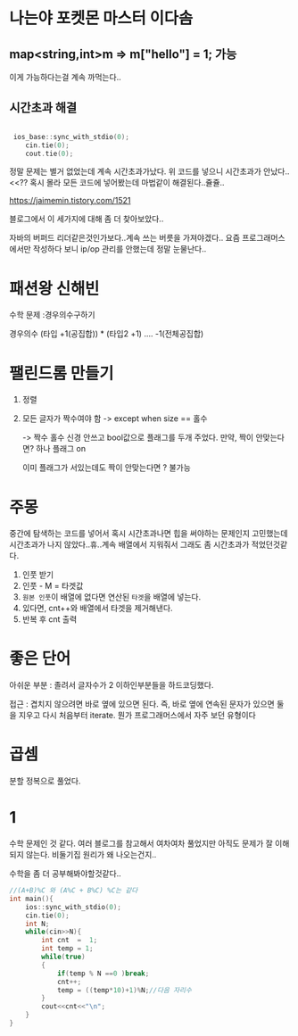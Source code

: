 # 나는야 포켓몬 마스터 이다솜

## map<string,int>m => m["hello"] = 1; 가능

이게 가능하다는걸 계속 까먹는다..

## 시간초과 해결

```cpp

 ios_base::sync_with_stdio(0);
    cin.tie(0);
    cout.tie(0);
```

정말 문제는 별거 없었는데 계속 시간초과가났다.
위 코드를 넣으니 시간초과가 안났다..<<??
혹시 몰라 모든 코드에 넣어봤는데 마법같이 해결된다..쥴쥴..

https://jaimemin.tistory.com/1521

블로그에서 이 세가지에 대해 좀 더 찾아보았다..

자바의 버퍼드 리더같은것인가보다..계속 쓰는 버릇을 가져야겠다.. 요즘 프로그래머스에서만 작성하다 보니 ip/op 관리를 안했는데 정말 눈물난다..

# 패션왕 신해빈

수학 문제 :경우의수구하기

경우의수 (타입 +1(공집합)) \* (타입2 +1) .... -1(전체공집합)

# 팰린드롬 만들기

1. 정렬
2. 모든 글자가 짝수여야 함 -> except when size == 홀수

   -> 짝수 홀수 신경 안쓰고 bool값으로 플래그를 두개 주었다.
   만약, 짝이 안맞는다면? 하나 플래그 on

   이미 플래그가 서있는데도 짝이 안맞는다면 ? 불가능

# 주몽

중간에 탐색하는 코드를 넣어서 혹시 시간초과나면 힙을 써야하는 문제인지 고민했는데 시간초과가 나지 않았다..휴..계속 배열에서 지워줘서 그래도 좀 시간초과가 적었던것같다.

1. 인풋 받기
2. 인풋 - M = 타겟값
3. `원본 인풋`이 배열에 없다면 연산된 `타겟`을 배열에 넣는다.
4. 있다면, cnt++와 배열에서 타겟을 제거해낸다.
5. 반복 후 cnt 출력

# 좋은 단어

아쉬운 부분 : 졸려서 글자수가 2 이하인부분들을 하드코딩했다.

접근 : 겹치지 않으려면 바로 옆에 있으면 된다.
즉, 바로 옆에 연속된 문자가 있으면 둘을 지우고 다시 처음부터 iterate. 뭔가 프로그래머스에서 자주 보던 유형이다

# 곱셈

분할 정복으로 풀었다.

# 1

수학 문제인 것 같다.
여러 블로그를 참고해서 여차여차 풀었지만 아직도 문제가 잘 이해되지 않는다. 비둘기집 원리가 왜 나오는건지..

수학을 좀 더 공부해봐야할것같다..

```cpp
//(A+B)%C 와 (A%C + B%C) %C는 같다
int main(){
    ios::sync_with_stdio(0);
	cin.tie(0);
    int N;
    while(cin>>N){
        int cnt  =  1;
        int temp = 1;
        while(true)
        {
            if(temp % N ==0 )break;
            cnt++;
            temp = ((temp*10)+1)%N;//다음 자리수
        }
        cout<<cnt<<"\n";
    }
}
```
